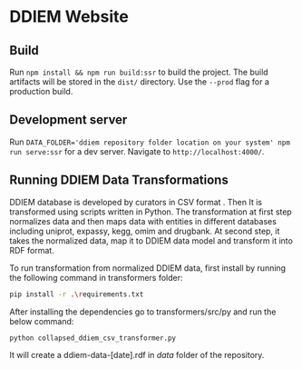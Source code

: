 # DDIEM Website

## Build

Run `npm install && npm run build:ssr` to build the project. The build artifacts will be stored in the `dist/` directory. Use the `--prod` flag for a production build.

## Development server

Run `DATA_FOLDER='ddiem repository folder location on your system' npm run serve:ssr` for a dev server. Navigate to `http://localhost:4000/`. 

## Running DDIEM Data Transformations

DDIEM database is developed by curators in CSV format . Then It is transformed using scripts written in Python. The transformation at first step normalizes data and then maps data with entities in different databases including uniprot, expassy, kegg, omim and drugbank. At second step, it takes the normalized data, map it to DDIEM data model and transform it into RDF format.

To run transformation from normalized DDIEM data, first install by running  the following command in transformers folder:

```sh
pip install -r .\requirements.txt
```
After installing the dependencies go to transformers/src/py and run the below command:
```sh
python collapsed_ddiem_csv_transformer.py
```
 It will create a ddiem-data-[date].rdf in *data* folder of the repository.